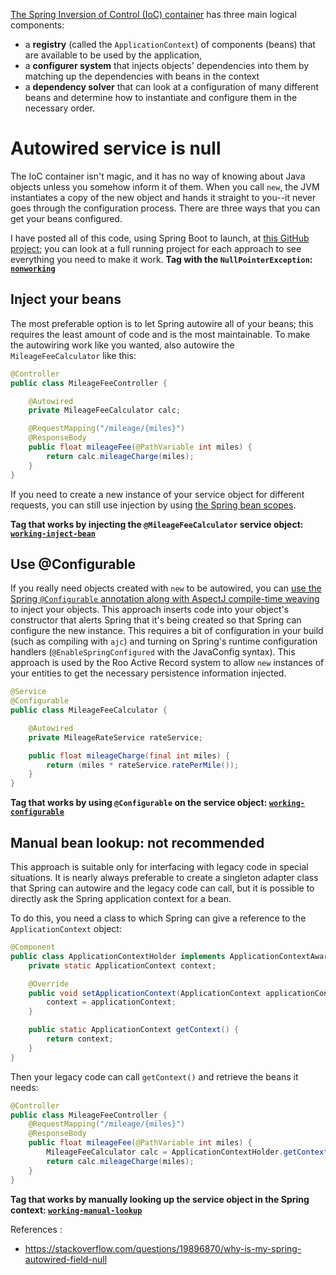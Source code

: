 [The Spring Inversion of Control (IoC) container](http://docs.spring.io/spring/docs/current/spring-framework-reference/html/beans.html) has three main logical components: 
- a **registry** (called the `ApplicationContext`) of components (beans) that are available to be used by the application, 
- a **configurer system** that injects objects' dependencies into them by matching up the dependencies with beans in the context
- a **dependency solver** that can look at a configuration of many different beans and determine how to instantiate and configure them in the necessary order.

# Autowired service is null
The IoC container isn't magic, and it has no way of knowing about Java objects unless you somehow inform it of them. When you call `new`, the JVM instantiates a copy of the new object and hands it straight to you--it never goes through the configuration process. There are three ways that you can get your beans configured.

I have posted all of this code, using Spring Boot to launch, at [this GitHub project](https://github.com/chrylis/spring_autowired_npe_example); you can look at a full running project for each approach to see everything you need to make it work. **Tag with the `NullPointerException`: [`nonworking`](https://github.com/chrylis/spring_autowired_npe_example/tree/nonworking)**

## Inject your beans

The most preferable option is to let Spring autowire all of your beans; this requires the least amount of code and is the most maintainable. To make the autowiring work like you wanted, also autowire the `MileageFeeCalculator` like this:

```java
@Controller
public class MileageFeeController {

    @Autowired
    private MileageFeeCalculator calc;

    @RequestMapping("/mileage/{miles}")
    @ResponseBody
    public float mileageFee(@PathVariable int miles) {
        return calc.mileageCharge(miles);
    }
}
```

If you need to create a new instance of your service object for different requests, you can still use injection by using [the Spring bean scopes](http://docs.spring.io/spring/docs/current/spring-framework-reference/html/beans.html#beans-factory-scopes).

**Tag that works by injecting the `@MileageFeeCalculator` service object: [`working-inject-bean`](https://github.com/chrylis/spring_autowired_npe_example/tree/working-inject-bean)**

## Use @Configurable

If you really need objects created with `new` to be autowired, you can [use the Spring `@Configurable` annotation along with AspectJ compile-time weaving](http://docs.spring.io/spring/docs/current/spring-framework-reference/html/aop.html#aop-atconfigurable) to inject your objects. This approach inserts code into your object's constructor that alerts Spring that it's being created so that Spring can configure the new instance. This requires a bit of configuration in your build (such as compiling with `ajc`) and turning on Spring's runtime configuration handlers (`@EnableSpringConfigured` with the JavaConfig syntax). This approach is used by the Roo Active Record system to allow `new` instances of your entities to get the necessary persistence information injected.

```java
@Service
@Configurable
public class MileageFeeCalculator {

    @Autowired
    private MileageRateService rateService;

    public float mileageCharge(final int miles) {
        return (miles * rateService.ratePerMile());
    }
}
```

**Tag that works by using `@Configurable` on the service object: [`working-configurable`](https://github.com/chrylis/spring_autowired_npe_example/tree/working-configurable)**

## Manual bean lookup: not recommended

This approach is suitable only for interfacing with legacy code in special situations. It is nearly always preferable to create a singleton adapter class that Spring can autowire and the legacy code can call, but it is possible to directly ask the Spring application context for a bean.

To do this, you need a class to which Spring can give a reference to the `ApplicationContext` object:

```java
@Component
public class ApplicationContextHolder implements ApplicationContextAware {
    private static ApplicationContext context;

    @Override
    public void setApplicationContext(ApplicationContext applicationContext) throws BeansException {
        context = applicationContext;   
    }

    public static ApplicationContext getContext() {
        return context;
    }
}
```

Then your legacy code can call `getContext()` and retrieve the beans it needs:

```java
@Controller
public class MileageFeeController {    
    @RequestMapping("/mileage/{miles}")
    @ResponseBody
    public float mileageFee(@PathVariable int miles) {
        MileageFeeCalculator calc = ApplicationContextHolder.getContext().getBean(MileageFeeCalculator.class);
        return calc.mileageCharge(miles);
    }
}
```

**Tag that works by manually looking up the service object in the Spring context: [`working-manual-lookup`](https://github.com/chrylis/spring_autowired_npe_example/tree/working-manual-lookup)**

References :
- https://stackoverflow.com/questions/19896870/why-is-my-spring-autowired-field-null